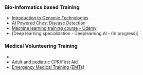 ### Bio-informatics based Training
* [Introduction to Genomic Technologies](https://github.com/amritg9/Portfolio/blob/main/Training/CourseraGenomicTechnologies.pdf)
* [AI Powered Chest Disease Detection](https://github.com/amritg9/Portfolio/blob/main/Training/CourseraAIPoweredChestDisease.pdf)
* [Machine learning training course - Udemy](https://github.com/amritg9/Portfolio/blob/main/Training/udemyMachineLearning.pdf)
* [Deep learning specialization - Deeplearning.AI - (In progress)]
### Medical Volunteering Training
* []()
* [Adult and pediatric CPR/First Aid](https://github.com/amritg9/Portfolio/blob/main/Training/RedCrossCPRFull.pdf)
* [Emergency Medical Training (EMTs)]()

